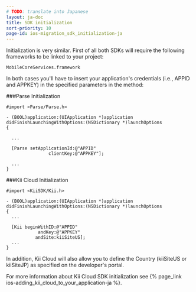 ```yaml
---
# TODO: translate into Japanese
layout: ja-doc
title: SDK initialization
sort-priority: 10
page-id: ios-migration_sdk_initialization-ja
---
```

Initialization is very similar. First of all both SDKs will require the following frameworks to be linked to your project:

```
MobileCoreServices.framework
```

In both cases you'll have to insert your application's credentials (i.e., APPID and APPKEY) in the specified parameters in the method:

###Parse Initialization
```objc
#import <Parse/Parse.h>

- (BOOL)application:(UIApplication *)application didFinishLaunchingWithOptions:(NSDictionary *)launchOptions
{

  ...

  [Parse setApplicationId:@"APPID"
                clientKey:@"APPKEY"];

  ...
}
```
###Kii Cloud Initialization
```objc
#import <KiiSDK/Kii.h>

- (BOOL)application:(UIApplication *)application didFinishLaunchingWithOptions:(NSDictionary *)launchOptions
{
  ...

  [Kii beginWithID:@"APPID"
            andKey:@"APPKEY"
           andSite:kiiSiteUS];
  ...
}
```

In addition, Kii Cloud will also allow you to define the Country (kiiSiteUS or kiiSiteJP) as specified on the developer's portal.

For more information about Kii Cloud SDK initialization see {% page_link ios-adding_kii_cloud_to_your_application-ja %}.
